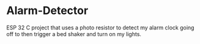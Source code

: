 # Alarm-Detector
ESP 32 C project that uses a photo resistor to detect my alarm clock going off to then trigger a bed shaker and turn on my lights.
